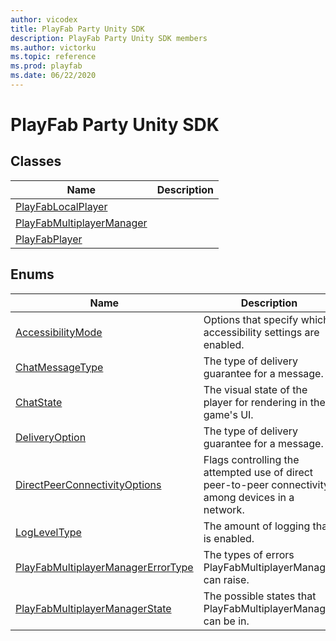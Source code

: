 ```yaml
---
author: vicodex
title: PlayFab Party Unity SDK
description: PlayFab Party Unity SDK members
ms.author: victorku
ms.topic: reference
ms.prod: playfab
ms.date: 06/22/2020
---
```


# PlayFab Party Unity SDK

## Classes

| Name |  Description  |
| --- | --- |
| [PlayFabLocalPlayer](classes/playfabLocalplayer/index.md) |  |
| [PlayFabMultiplayerManager](classes/playfabmultiplayermanager/index.md) |   |
| [PlayFabPlayer](classes/playfabplayer/index.md) |   |

## Enums

| Name |  Description  |
| --- | --- |
| [AccessibilityMode](enums/partyunityaccessibilitymode.md)  |Options that specify which accessibility settings are enabled. |
| [ChatMessageType](enums/partyunitychatmessagetype.md) |  The type of delivery guarantee for a message. |
| [ChatState](enums/partyunitychatstate.md) | The visual state of the player for rendering in the game's UI.  |
| [DeliveryOption](enums/partyunitydeliveryoption.md) | The type of delivery guarantee for a message.  |
| [DirectPeerConnectivityOptions](enums/partyunitydirectpeerconnectivityoptions.md) | Flags controlling the attempted use of direct peer-to-peer connectivity among devices in a network.  |
| [LogLevelType](enums/partyunitylogleveltype.md) | The amount of logging that is enabled.  |
| [PlayFabMultiplayerManagerErrorType](enums/partyunityplayfabmultiplayermanagererrortype.md) | The types of errors PlayFabMultiplayerManager can raise.  |
| [PlayFabMultiplayerManagerState](enums/partyunityplayfabmultiplayermanagerstate.md) | The possible states that PlayFabMultiplayerManager can be in.  |
